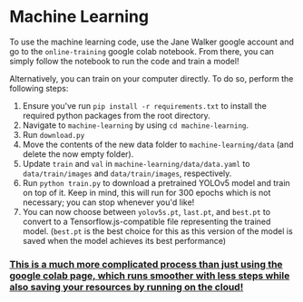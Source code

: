 # Machine Learning

To use the machine learning code, use the Jane Walker google account and go to the `online-training` google colab notebook. From there, you can simply follow the notebook to run the code and train a model!

Alternatively, you can train on your computer directly. To do so, perform the following steps:

1. Ensure you've run `pip install -r requirements.txt` to install the required python packages from the root directory.
2. Navigate to `machine-learning` by using `cd machine-learning`.
3. Run `download.py`
4. Move the contents of the new data folder to `machine-learning/data` (and delete the now empty folder).
5. Update `train` and `val` in `machine-learning/data/data.yaml` to `data/train/images` and `data/train/images`, respectively.
6. Run `python train.py` to download a pretrained YOLOv5 model and train on top of it. Keep in mind, this will run for 300 epochs which is not necessary; you can stop whenever you'd like!
7. You can now choose between `yolov5s.pt`, `last.pt`, and `best.pt` to convert to a Tensorflow.js-compatible file representing the trained model. (`best.pt` is the best choice for this as this version of the model is saved when the model achieves its best performance)

<h3><ins>This is a much more complicated process than just using the google colab page, which runs smoother with less steps while also saving your resources by running on the cloud!<ins></h3>